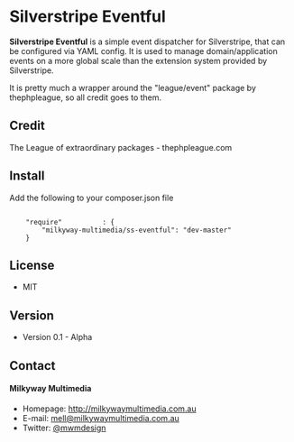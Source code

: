 Silverstripe Eventful
======
**Silverstripe Eventful** is a simple event dispatcher for Silverstripe, that can be configured via YAML config. It is used to manage domain/application events on a more global scale than the extension system provided by Silverstripe.

It is pretty much a wrapper around the "league/event" package by thephpleague, so all credit goes to them.

## Credit
The League of extraordinary packages - thephpleague.com

## Install
Add the following to your composer.json file

```

    "require"          : {
		"milkyway-multimedia/ss-eventful": "dev-master"
	}

```

## License
* MIT

## Version
* Version 0.1 - Alpha

## Contact
#### Milkyway Multimedia
* Homepage: http://milkywaymultimedia.com.au
* E-mail: mell@milkywaymultimedia.com.au
* Twitter: [@mwmdesign](https://twitter.com/mwmdesign "mwmdesign on twitter")
